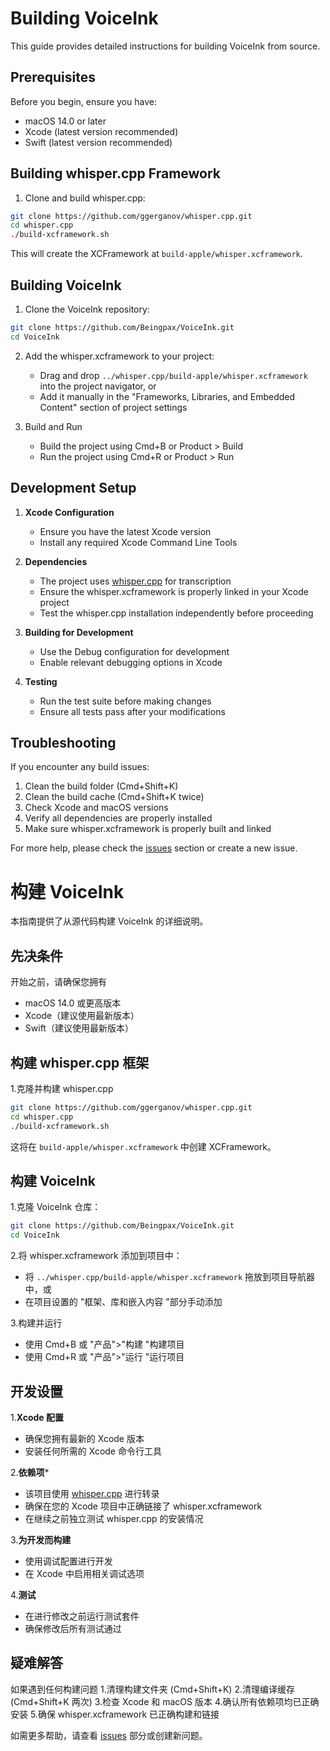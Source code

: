 # Building VoiceInk

This guide provides detailed instructions for building VoiceInk from source.

## Prerequisites

Before you begin, ensure you have:
- macOS 14.0 or later
- Xcode (latest version recommended)
- Swift (latest version recommended)

## Building whisper.cpp Framework

1. Clone and build whisper.cpp:
```bash
git clone https://github.com/ggerganov/whisper.cpp.git
cd whisper.cpp
./build-xcframework.sh
```
This will create the XCFramework at `build-apple/whisper.xcframework`.

## Building VoiceInk

1. Clone the VoiceInk repository:
```bash
git clone https://github.com/Beingpax/VoiceInk.git
cd VoiceInk
```

2. Add the whisper.xcframework to your project:
   - Drag and drop `../whisper.cpp/build-apple/whisper.xcframework` into the project navigator, or
   - Add it manually in the "Frameworks, Libraries, and Embedded Content" section of project settings

3. Build and Run
   - Build the project using Cmd+B or Product > Build
   - Run the project using Cmd+R or Product > Run

## Development Setup

1. **Xcode Configuration**
   - Ensure you have the latest Xcode version
   - Install any required Xcode Command Line Tools

2. **Dependencies**
   - The project uses [whisper.cpp](https://github.com/ggerganov/whisper.cpp) for transcription
   - Ensure the whisper.xcframework is properly linked in your Xcode project
   - Test the whisper.cpp installation independently before proceeding

3. **Building for Development**
   - Use the Debug configuration for development
   - Enable relevant debugging options in Xcode

4. **Testing**
   - Run the test suite before making changes
   - Ensure all tests pass after your modifications

## Troubleshooting

If you encounter any build issues:
1. Clean the build folder (Cmd+Shift+K)
2. Clean the build cache (Cmd+Shift+K twice)
3. Check Xcode and macOS versions
4. Verify all dependencies are properly installed
5. Make sure whisper.xcframework is properly built and linked

For more help, please check the [issues](https://github.com/Beingpax/VoiceInk/issues) section or create a new issue. 

# 构建 VoiceInk

本指南提供了从源代码构建 VoiceInk 的详细说明。

## 先决条件

开始之前，请确保您拥有
- macOS 14.0 或更高版本
- Xcode（建议使用最新版本）
- Swift（建议使用最新版本）

## 构建 whisper.cpp 框架

1.克隆并构建 whisper.cpp
```bash
git clone https://github.com/ggerganov/whisper.cpp.git
cd whisper.cpp
./build-xcframework.sh
```
这将在 `build-apple/whisper.xcframework` 中创建 XCFramework。

## 构建 VoiceInk

1.克隆 VoiceInk 仓库：
```bash
git clone https://github.com/Beingpax/VoiceInk.git
cd VoiceInk
```

2.将 whisper.xcframework 添加到项目中：
   - 将 `../whisper.cpp/build-apple/whisper.xcframework` 拖放到项目导航器中，或
   - 在项目设置的 "框架、库和嵌入内容 "部分手动添加

3.构建并运行
   - 使用 Cmd+B 或 "产品">"构建 "构建项目
   - 使用 Cmd+R 或 "产品">"运行 "运行项目

## 开发设置

1.**Xcode 配置**
   - 确保您拥有最新的 Xcode 版本
   - 安装任何所需的 Xcode 命令行工具

2.**依赖项***
   - 该项目使用 [whisper.cpp](https://github.com/ggerganov/whisper.cpp) 进行转录
   - 确保在您的 Xcode 项目中正确链接了 whisper.xcframework
   - 在继续之前独立测试 whisper.cpp 的安装情况

3.**为开发而构建**
   - 使用调试配置进行开发
   - 在 Xcode 中启用相关调试选项

4.**测试**
   - 在进行修改之前运行测试套件
   - 确保修改后所有测试通过

## 疑难解答

如果遇到任何构建问题
1.清理构建文件夹 (Cmd+Shift+K)
2.清理编译缓存 (Cmd+Shift+K 两次)
3.检查 Xcode 和 macOS 版本
4.确认所有依赖项均已正确安装
5.确保 whisper.xcframework 已正确构建和链接

如需更多帮助，请查看 [issues](https://github.com/Beingpax/VoiceInk/issues) 部分或创建新问题。